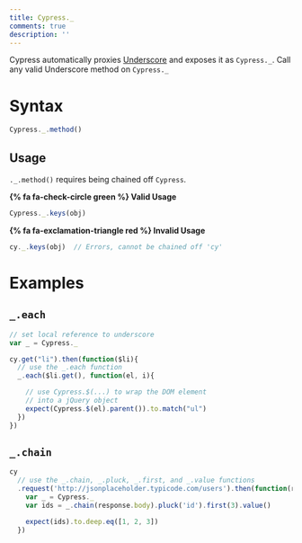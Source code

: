 ```yaml
---
title: Cypress._
comments: true
description: ''
---
```


Cypress automatically proxies [Underscore](http://underscorejs.org/) and exposes it as `Cypress._`. Call any valid Underscore method on `Cypress._`

# Syntax

```javascript
Cypress._.method()
```

## Usage

`._.method()` requires being chained off `Cypress`.

**{% fa fa-check-circle green %} Valid Usage**

```javascript
Cypress._.keys(obj)
```

**{% fa fa-exclamation-triangle red %} Invalid Usage**

```javascript
cy._.keys(obj)  // Errors, cannot be chained off 'cy'
```

# Examples

## `_.each`

```javascript
// set local reference to underscore
var _ = Cypress._

cy.get("li").then(function($li){
  // use the _.each function
  _.each($li.get(), function(el, i){

    // use Cypress.$(...) to wrap the DOM element
    // into a jQuery object
    expect(Cypress.$(el).parent()).to.match("ul")
  })
})
```

## `_.chain`

```javascript
cy
  // use the _.chain, _.pluck, _.first, and _.value functions
  .request('http://jsonplaceholder.typicode.com/users').then(function(response){
    var _ = Cypress._
    var ids = _.chain(response.body).pluck('id').first(3).value()

    expect(ids).to.deep.eq([1, 2, 3])
  })
```
